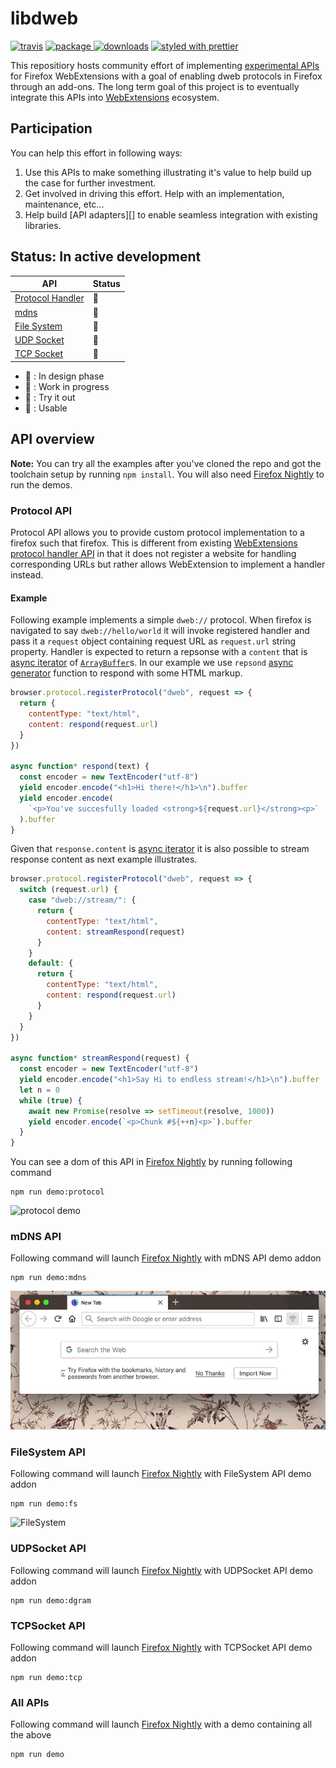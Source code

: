 # libdweb

[![travis][travis.icon]][travis.url]
[![package][version.icon] ![downloads][downloads.icon]][package.url]
[![styled with prettier][prettier.icon]][prettier.url]

This repositiory hosts community effort of implementing [experimental APIs][webextension experiments] for Firefox WebExtensions with a goal of enabling dweb protocols in Firefox through an add-ons. The long term goal of this project is to eventually integrate this APIs into [WebExtensions][new apis] ecosystem.

## Participation

You can help this effort in following ways:

1.  Use this APIs to make something illustrating it's value to help build up the case for further investment.
2.  Get involved in driving this effort. Help with an implementation, maintenance, etc...
3.  Help build [API adapters][] to enable seamless integration with existing libraries.

## Status: In active development

| API                  | Status |
| -------------------- | ------ |
| [Protocol Handler][] | 🐥     |
| [mdns][]             | 🐣     |
| [File System][]      | 🐣     |
| [UDP Socket][]       | 🐣     |
| [TCP Socket][]       | 🐣     |

- 🥚 : In design phase
- 🐣 : Work in progress
- 🐥 : Try it out
- 🐓 : Usable

## API overview

**Note:** You can try all the examples after you've cloned the repo and got the toolchain setup by running `npm install`. You will also need [Firefox Nightly][] to run the demos.

### Protocol API

Protocol API allows you to provide custom protocol implementation to a firefox such that firefox. This is different from existing [WebExtensions protocol handler API][webextensions protocol_handlers] in that it does not register a website for handling corresponding URLs but rather allows WebExtension to implement a handler instead.

#### Example

Following example implements a simple `dweb://` protocol. When firefox is navigated to say `dweb://hello/world` it will invoke registered handler and pass it a `request` object containing request URL as `request.url` string property. Handler is expected to return a repsonse with a `content` that is [async iterator][] of [`ArrayBuffer`][]s. In our example we use `repsond` [async generator][] function to respond with some HTML markup.

```js
browser.protocol.registerProtocol("dweb", request => {
  return {
    contentType: "text/html",
    content: respond(request.url)
  }
})

async function* respond(text) {
  const encoder = new TextEncoder("utf-8")
  yield encoder.encode("<h1>Hi there!</h1>\n").buffer
  yield encoder.encode(
    `<p>You've succesfully loaded <strong>${request.url}</strong><p>`
  ).buffer
}
```

Given that `response.content` is [async iterator][] it is also possible to stream response content as next example illustrates.

```js
browser.protocol.registerProtocol("dweb", request => {
  switch (request.url) {
    case "dweb://stream/": {
      return {
        contentType: "text/html",
        content: streamRespond(request)
      }
    }
    default: {
      return {
        contentType: "text/html",
        content: respond(request.url)
      }
    }
  }
})

async function* streamRespond(request) {
  const encoder = new TextEncoder("utf-8")
  yield encoder.encode("<h1>Say Hi to endless stream!</h1>\n").buffer
  let n = 0
  while (true) {
    await new Promise(resolve => setTimeout(resolve, 1000))
    yield encoder.encode(`<p>Chunk #${++n}<p>`).buffer
  }
}
```

You can see a dom of this API in [Firefox Nightly][] by running following command

```
npm run demo:protocol
```

![protocol demo](./demo/protocol/protocol.gif)

### mDNS API

Following command will launch [Firefox Nightly][] with mDNS API demo addon

```
npm run demo:mdns
```

![mDNS button](./demo/mdns/mDNS.gif)

### FileSystem API

Following command will launch [Firefox Nightly][] with FileSystem API demo addon

```
npm run demo:fs
```

![FileSystem](./demo/fs/fs.gif)

### UDPSocket API

Following command will launch [Firefox Nightly][] with UDPSocket API demo addon

```
npm run demo:dgram
```

### TCPSocket API

Following command will launch [Firefox Nightly][] with TCPSocket API demo addon

```
npm run demo:tcp
```

### All APIs

Following command will launch [Firefox Nightly][] with a demo containing all the above

```
npm run demo
```

[travis.icon]: https://travis-ci.org/mozilla/libdweb.svg?branch=master
[travis.url]: https://travis-ci.org/mozilla/libdweb
[version.icon]: https://img.shields.io/npm/v/libdweb.svg
[downloads.icon]: https://img.shields.io/npm/dm/libdweb.svg
[package.url]: https://npmjs.org/package/libdweb
[downloads.image]: https://img.shields.io/npm/dm/libdweb.svg
[downloads.url]: https://npmjs.org/package/libdweb
[prettier.icon]: https://img.shields.io/badge/styled_with-prettier-ff69b4.svg
[prettier.url]: https://github.com/prettier/prettier
[webextension experiments]: https://webextensions-experiments.readthedocs.io/en/latest/index.html
[new apis]: https://wiki.mozilla.org/WebExtensions/NewAPIs
[protocol handler]: https://github.com/mozilla/libdweb/issues/2
[udp socket]: https://github.com/mozilla/libdweb/issues/4
[tcp socket]: https://github.com/mozilla/libdweb/issues/5
[µtp socket]: https://github.com/mozilla/libdweb/issues/6
[mdns]: https://github.com/mozilla/libdweb/issues/7
[file system]: https://github.com/mozilla/libdweb/issues/8
[web-ext]: https://www.npmjs.com/package/web-ext
[firefox nightly]: https://blog.nightly.mozilla.org/
[api-adapters]: https://github.com/libdweb
[webextensions protocol_handlers]: https://developer.mozilla.org/en-US/Add-ons/WebExtensions/manifest.json/protocol_handlers
[async iterator]: https://github.com/tc39/proposal-async-iteration#async-iterators-and-async-iterables
[`arraybuffer`]: https://developer.mozilla.org/en-US/docs/Web/JavaScript/Reference/Global_Objects/ArrayBuffer
[async generator]: https://github.com/tc39/proposal-async-iteration#async-generator-functions
